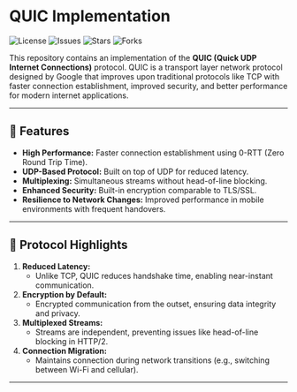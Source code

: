 # QUIC Implementation

![License](https://img.shields.io/github/license/Furqan-Ahmed-Shariff/QUIC)
![Issues](https://img.shields.io/github/issues/Furqan-Ahmed-Shariff/QUIC)
![Stars](https://img.shields.io/github/stars/Furqan-Ahmed-Shariff/QUIC)
![Forks](https://img.shields.io/github/forks/Furqan-Ahmed-Shariff/QUIC)

This repository contains an implementation of the **QUIC (Quick UDP Internet Connections)** protocol. QUIC is a transport layer network protocol designed by Google that improves upon traditional protocols like TCP with faster connection establishment, improved security, and better performance for modern internet applications.

---

## 🚀 Features

- **High Performance:** Faster connection establishment using 0-RTT (Zero Round Trip Time).
- **UDP-Based Protocol:** Built on top of UDP for reduced latency.
- **Multiplexing:** Simultaneous streams without head-of-line blocking.
- **Enhanced Security:** Built-in encryption comparable to TLS/SSL.
- **Resilience to Network Changes:** Improved performance in mobile environments with frequent handovers.

---

## 📄 Protocol Highlights

1. **Reduced Latency:**
   - Unlike TCP, QUIC reduces handshake time, enabling near-instant communication.
2. **Encryption by Default:**
   - Encrypted communication from the outset, ensuring data integrity and privacy.
3. **Multiplexed Streams:**
   - Streams are independent, preventing issues like head-of-line blocking in HTTP/2.
4. **Connection Migration:**
   - Maintains connection during network transitions (e.g., switching between Wi-Fi and cellular).

---
